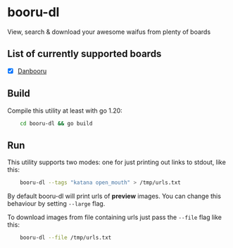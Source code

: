 # booru-dl
View, search &amp; download your awesome waifus from plenty of boards

## List of currently supported boards

- [x] [Danbooru](https://danbooru.donmai.us)

## Build
Compile this utility at least with go 1.20:

```bash
    cd booru-dl && go build
```

## Run
This utility supports two modes: one for just printing out links to stdout, like this:

```bash
    booru-dl --tags "katana open_mouth" > /tmp/urls.txt
```
By default booru-dl will print urls of **preview** images. You can change this behaviour by setting `--large` flag.

To download images from file containing urls just pass the `--file` flag like this:
```bash
    booru-dl --file /tmp/urls.txt
```
